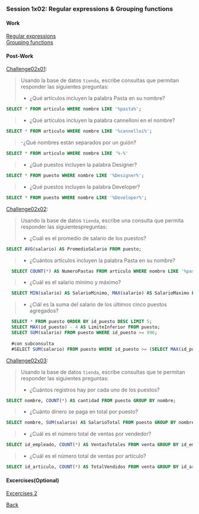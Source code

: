 ### Session 1x02: Regular expressions & Grouping functions

#### Work
[Regular expressions](1x02_RegExp.sql)\
[Grouping functions](1x02_GroupFun.sql)

#### Post-Work

[Challenge02x01](Challenge01.sql):
> Usando la base de datos `tienda`, escribe consultas que permitan responder las siguientes preguntas: 
>- ¿Qué artículos incluyen la palabra Pasta en su nombre?
   ```sql
   SELECT * FROM articulo WHERE nombre LIKE '%pasta%';
   ```
>- ¿Qué artículos incluyen la palabra cannelloni en el nombre?
   ```sql
   SELECT * FROM articulo WHERE nombre LIKE '%cannelloi%';
   ```
>-¿Qué nombres están separados por un guión?
   ```sql
   SELECT * FROM articulo WHERE nombre LIKE '%-%'
   ```
>- ¿Qué puestos incluyen la palabra Designer?
   ```sql
   SELECT * FROM puesto WHERE nombre LIKE '%Designer%';
   ```
>- ¿Qué puestos incluyen la palabra Developer?
   ```sql
   SELECT * FROM puesto WHERE nombre LIKE '%Developer%';
   ```
   
[Challenge02x02](Challenge02.sql):
> Usando la base de datos `tienda`, escribe una consulta que permita responder las siguientespreguntas:
> - ¿Cuál es el promedio de salario de los puestos?
   ```sql
   SELECT AVG(salario) AS PromedioSalario FROM puesto;
   ```
>- ¿Cuántos artículos incluyen la palabra Pasta en su nombre? 
 ```sql
   SELECT COUNT(*) AS NumeroPastas FROM articulo WHERE nombre LIKE '%pasta%';
   ```
>- ¿Cuál es el salario mínimo y máximo?
 ```sql
   SELECT MIN(salario) AS SalarioMinimo, MAX(salario) AS SalarioMaximo FROM puesto;
   ```
>- ¿Ciál es la suma del salario de los últimos cinco puestos agregados?
 ```sql
   SELECT * FROM puesto ORDER BY id_puesto DESC LIMIT 5;
   SELECT MAX(id_puesto) - 4 AS LimiteInferior FROM puesto;
   SELECT SUM(salario) FROM puesto WHERE id_puesto >= 996;
   
   #con subconsulta
   #SELECT SUM(salario) FROM puesto WHERE id_puesto >= (SELECT MAX(id_puesto) - 4 FROM puesto);
   ```
   
[Challenge02x03](Challenge03.sql):
> Usando la base de datos `tienda`, escribe consultas que te permitan responder las siguientes preguntas:
>- ¿Cuántos registros hay por cada uno de los puestos?
   ```sql
   SELECT nombre, COUNT(*) AS cantidad FROM puesto GROUP BY nombre;
   ```
   
>- ¿Cuánto dinero se paga en total por puesto?
   ```sql
   SELECT nombre, SUM(salario) AS SalarioTotal FROM puesto GROUP BY nombre;
   ```
   
>- ¿Cuál es el número total de ventas por vendedor?
   ```sql
   SELECT id_empleado, COUNT(*) AS VentasTotales FROM venta GROUP BY id_empleado;
   ```
   
>- ¿Cuál es el número total de ventas por artículo?
   ```sql
   SELECT id_articulo, COUNT(*) AS TotalVendidos FROM venta GROUP BY id_articulo;
   ```
   
#### Excercises(Optional) 
[Excercises 2](Excercises.sql)


[Back](../README.md)
